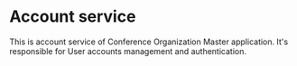 # Account service

This is account service of Conference Organization Master application.
It's responsible for User accounts management and authentication.